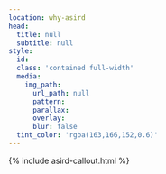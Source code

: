 ```yaml
---
location: why-asird
head:
  title: null
  subtitle: null
style:
  id:
  class: 'contained full-width'
  media:
    img_path:
      url_path: null
      pattern:
      parallax:
      overlay:
      blur: false
  tint_color: 'rgba(163,166,152,0.6)'
---
```

{% include asird-callout.html %}
